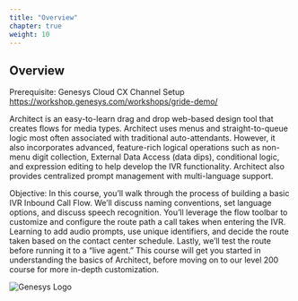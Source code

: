 ```yaml
---
title: "Overview"
chapter: true
weight: 10
---
```


## Overview

Prerequisite: Genesys Cloud CX Channel Setup https://workshop.genesys.com/workshops/gride-demo/

Architect is an easy-to-learn drag and drop web-based design tool that creates flows for media types. Architect uses menus and straight-to-queue logic most often associated with traditional auto-attendants. However, it also incorporates advanced, feature-rich logical operations such as non-menu digit collection, External Data Access (data dips), conditional logic, and expression editing to help develop the IVR functionality. Architect also provides centralized prompt management with multi-language support.

Objective: In this course, you’ll walk through the process of building a basic IVR Inbound Call Flow. We’ll discuss naming conventions, set language options, and discuss speech recognition. You’ll leverage the flow toolbar to customize and configure the route path a call takes when entering the IVR. Learning to add audio prompts, use unique identifiers, and decide the route taken based on the contact center schedule. Lastly, we’ll test the route before running it to a “live agent.” This course will get you started in understanding the basics of Architect, before moving on to our level 200 course for more in-depth customization. 

![Genesys Logo](/images/Architect101.jpg)


